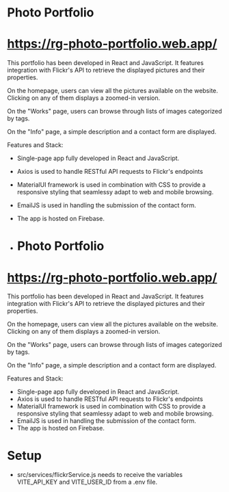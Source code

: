 # Photo Portfolio
# https://rg-photo-portfolio.web.app/

This portfolio has been developed in React and JavaScript. It features integration with Flickr's API to retrieve the displayed pictures and their properties.

On the homepage, users can view all the pictures available on the website. Clicking on any of them displays a zoomed-in version.

On the "Works" page, users can browse through lists of images categorized by tags.

On the "Info" page, a simple description and a contact form are displayed.

Features and Stack:

- Single-page app fully developed in React and JavaScript.
- Axios is used to handle RESTful API requests to Flickr's endpoints
- MaterialUI framework is used in combination with CSS to provide a responsive styling that seamlessy adapt to web and mobile browsing.
- EmailJS is used in handling the submission of the contact form.
- The app is hosted on Firebase.

- # Photo Portfolio

# https://rg-photo-portfolio.web.app/

This portfolio has been developed in React and JavaScript. It features integration with Flickr's API to retrieve the displayed pictures and their properties.

On the homepage, users can view all the pictures available on the website. Clicking on any of them displays a zoomed-in version.

On the "Works" page, users can browse through lists of images categorized by tags.

On the "Info" page, a simple description and a contact form are displayed.

Features and Stack:

- Single-page app fully developed in React and JavaScript.
- Axios is used to handle RESTful API requests to Flickr's endpoints
- MaterialUI framework is used in combination with CSS to provide a responsive styling that seamlessy adapt to web and mobile browsing.
- EmailJS is used in handling the submission of the contact form.
- The app is hosted on Firebase.

# Setup

- src/services/flickrService.js needs to receive the variables VITE_API_KEY and VITE_USER_ID from a .env file.

